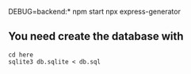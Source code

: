 DEBUG=backend:* npm start
npx express-generator

## You need create the database with

    cd here
    sqlite3 db.sqlite < db.sql
